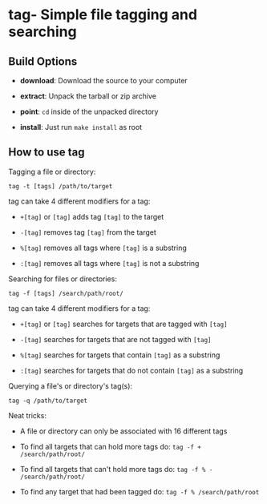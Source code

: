 tag- Simple file tagging and searching
================================

Build Options
--------------

* **download**: Download the source to your computer

* **extract**: Unpack the tarball or zip archive

* **point**: `cd` inside of the unpacked directory

* **install**: Just run `make install` as root

How to use tag
-----------------------------

Tagging a file or directory:

`tag -t [tags] /path/to/target`

tag can take 4 different modifiers for a tag:

* `+[tag]` or `[tag]` adds tag `[tag]` to the target
    
* `-[tag]` removes tag `[tag]` from the target
    
* `%[tag]` removes all tags where `[tag]` is a substring 
    
* `:[tag]` removes all tags where `[tag]` is not a substring
    
Searching for files or directories:

`tag -f [tags] /search/path/root/`

tag can take 4 different modifiers for a tag:

* `+[tag]` or `[tag]` searches for targets that are tagged with `[tag]`
    
* `-[tag]` searches for targets that are not tagged with `[tag]`
    
* `%[tag]` searches for targets that contain `[tag]` as a substring
    
* `:[tag]` searches for targets that do not contain `[tag]` as a substring
    
Querying a file's or directory's tag(s):

`tag -q /path/to/target`

Neat tricks:

* A file or directory can only be associated with 16 different tags

* To find all targets that can hold more tags do: `tag -f + /search/path/root/`

* To find all targets that can't hold more tags do: `tag -f % - /search/path/root/`

* To find any target that had been tagged do: `tag -f % /search/path/root`



















